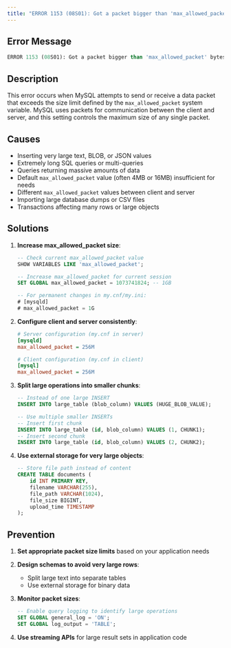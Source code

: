 ```yaml
---
title: "ERROR 1153 (08S01): Got a packet bigger than 'max_allowed_packet'"
---
```


## Error Message

```sql
ERROR 1153 (08S01): Got a packet bigger than 'max_allowed_packet' bytes
```

## Description

This error occurs when MySQL attempts to send or receive a data packet that exceeds the size limit defined by the `max_allowed_packet` system variable. MySQL uses packets for communication between the client and server, and this setting controls the maximum size of any single packet.

## Causes

- Inserting very large text, BLOB, or JSON values
- Extremely long SQL queries or multi-queries
- Queries returning massive amounts of data
- Default `max_allowed_packet` value (often 4MB or 16MB) insufficient for needs
- Different `max_allowed_packet` values between client and server
- Importing large database dumps or CSV files
- Transactions affecting many rows or large objects

## Solutions

1. **Increase max_allowed_packet size**:

   ```sql
   -- Check current max_allowed_packet value
   SHOW VARIABLES LIKE 'max_allowed_packet';

   -- Increase max_allowed_packet for current session
   SET GLOBAL max_allowed_packet = 1073741824; -- 1GB

   -- For permanent changes in my.cnf/my.ini:
   # [mysqld]
   # max_allowed_packet = 1G
   ```

2. **Configure client and server consistently**:

   ```ini
   # Server configuration (my.cnf in server)
   [mysqld]
   max_allowed_packet = 256M

   # Client configuration (my.cnf in client)
   [mysql]
   max_allowed_packet = 256M
   ```

3. **Split large operations into smaller chunks**:

   ```sql
   -- Instead of one large INSERT
   INSERT INTO large_table (blob_column) VALUES (HUGE_BLOB_VALUE);

   -- Use multiple smaller INSERTs
   -- Insert first chunk
   INSERT INTO large_table (id, blob_column) VALUES (1, CHUNK1);
   -- Insert second chunk
   INSERT INTO large_table (id, blob_column) VALUES (2, CHUNK2);
   ```

4. **Use external storage for very large objects**:

   ```sql
   -- Store file path instead of content
   CREATE TABLE documents (
       id INT PRIMARY KEY,
       filename VARCHAR(255),
       file_path VARCHAR(1024),
       file_size BIGINT,
       upload_time TIMESTAMP
   );
   ```

## Prevention

1. **Set appropriate packet size limits** based on your application needs

2. **Design schemas to avoid very large rows**:

   - Split large text into separate tables
   - Use external storage for binary data

3. **Monitor packet sizes**:

   ```sql
   -- Enable query logging to identify large operations
   SET GLOBAL general_log = 'ON';
   SET GLOBAL log_output = 'TABLE';
   ```

4. **Use streaming APIs** for large result sets in application code
